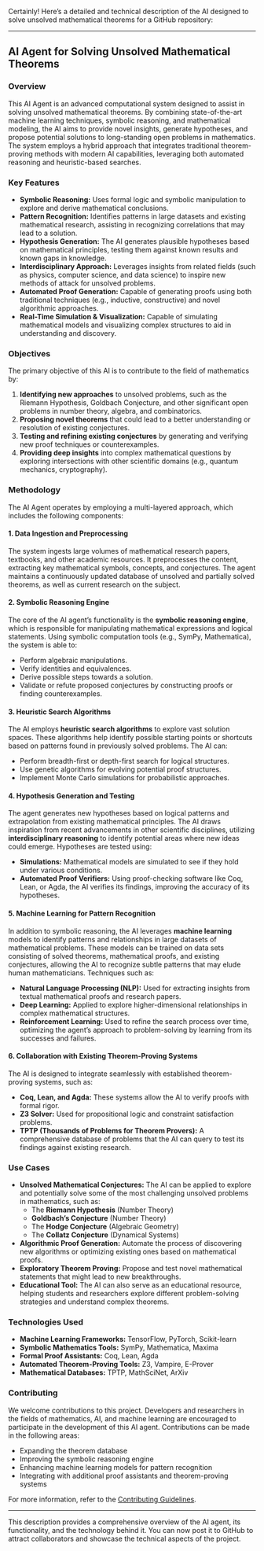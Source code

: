 Certainly! Here’s a detailed and technical description of the AI designed to solve unsolved mathematical theorems for a GitHub repository:

---

## AI Agent for Solving Unsolved Mathematical Theorems

### Overview
This AI Agent is an advanced computational system designed to assist in solving unsolved mathematical theorems. By combining state-of-the-art machine learning techniques, symbolic reasoning, and mathematical modeling, the AI aims to provide novel insights, generate hypotheses, and propose potential solutions to long-standing open problems in mathematics. The system employs a hybrid approach that integrates traditional theorem-proving methods with modern AI capabilities, leveraging both automated reasoning and heuristic-based searches.

### Key Features
- **Symbolic Reasoning:** Uses formal logic and symbolic manipulation to explore and derive mathematical conclusions.
- **Pattern Recognition:** Identifies patterns in large datasets and existing mathematical research, assisting in recognizing correlations that may lead to a solution.
- **Hypothesis Generation:** The AI generates plausible hypotheses based on mathematical principles, testing them against known results and known gaps in knowledge.
- **Interdisciplinary Approach:** Leverages insights from related fields (such as physics, computer science, and data science) to inspire new methods of attack for unsolved problems.
- **Automated Proof Generation:** Capable of generating proofs using both traditional techniques (e.g., inductive, constructive) and novel algorithmic approaches.
- **Real-Time Simulation & Visualization:** Capable of simulating mathematical models and visualizing complex structures to aid in understanding and discovery.

### Objectives
The primary objective of this AI is to contribute to the field of mathematics by:
1. **Identifying new approaches** to unsolved problems, such as the Riemann Hypothesis, Goldbach Conjecture, and other significant open problems in number theory, algebra, and combinatorics.
2. **Proposing novel theorems** that could lead to a better understanding or resolution of existing conjectures.
3. **Testing and refining existing conjectures** by generating and verifying new proof techniques or counterexamples.
4. **Providing deep insights** into complex mathematical questions by exploring intersections with other scientific domains (e.g., quantum mechanics, cryptography).

### Methodology

The AI Agent operates by employing a multi-layered approach, which includes the following components:

#### 1. **Data Ingestion and Preprocessing**
The system ingests large volumes of mathematical research papers, textbooks, and other academic resources. It preprocesses the content, extracting key mathematical symbols, concepts, and conjectures. The agent maintains a continuously updated database of unsolved and partially solved theorems, as well as current research on the subject.

#### 2. **Symbolic Reasoning Engine**
The core of the AI agent’s functionality is the **symbolic reasoning engine**, which is responsible for manipulating mathematical expressions and logical statements. Using symbolic computation tools (e.g., SymPy, Mathematica), the system is able to:
- Perform algebraic manipulations.
- Verify identities and equivalences.
- Derive possible steps towards a solution.
- Validate or refute proposed conjectures by constructing proofs or finding counterexamples.

#### 3. **Heuristic Search Algorithms**
The AI employs **heuristic search algorithms** to explore vast solution spaces. These algorithms help identify possible starting points or shortcuts based on patterns found in previously solved problems. The AI can:
- Perform breadth-first or depth-first search for logical structures.
- Use genetic algorithms for evolving potential proof structures.
- Implement Monte Carlo simulations for probabilistic approaches.

#### 4. **Hypothesis Generation and Testing**
The agent generates new hypotheses based on logical patterns and extrapolation from existing mathematical principles. The AI draws inspiration from recent advancements in other scientific disciplines, utilizing **interdisciplinary reasoning** to identify potential areas where new ideas could emerge. Hypotheses are tested using:
- **Simulations:** Mathematical models are simulated to see if they hold under various conditions.
- **Automated Proof Verifiers:** Using proof-checking software like Coq, Lean, or Agda, the AI verifies its findings, improving the accuracy of its hypotheses.

#### 5. **Machine Learning for Pattern Recognition**
In addition to symbolic reasoning, the AI leverages **machine learning** models to identify patterns and relationships in large datasets of mathematical problems. These models can be trained on data sets consisting of solved theorems, mathematical proofs, and existing conjectures, allowing the AI to recognize subtle patterns that may elude human mathematicians. Techniques such as:
- **Natural Language Processing (NLP):** Used for extracting insights from textual mathematical proofs and research papers.
- **Deep Learning:** Applied to explore higher-dimensional relationships in complex mathematical structures.
- **Reinforcement Learning:** Used to refine the search process over time, optimizing the agent’s approach to problem-solving by learning from its successes and failures.

#### 6. **Collaboration with Existing Theorem-Proving Systems**
The AI is designed to integrate seamlessly with established theorem-proving systems, such as:
- **Coq, Lean, and Agda:** These systems allow the AI to verify proofs with formal rigor.
- **Z3 Solver:** Used for propositional logic and constraint satisfaction problems.
- **TPTP (Thousands of Problems for Theorem Provers):** A comprehensive database of problems that the AI can query to test its findings against existing research.

### Use Cases
- **Unsolved Mathematical Conjectures:** The AI can be applied to explore and potentially solve some of the most challenging unsolved problems in mathematics, such as:
  - The **Riemann Hypothesis** (Number Theory)
  - **Goldbach’s Conjecture** (Number Theory)
  - The **Hodge Conjecture** (Algebraic Geometry)
  - The **Collatz Conjecture** (Dynamical Systems)
- **Algorithmic Proof Generation:** Automate the process of discovering new algorithms or optimizing existing ones based on mathematical proofs.
- **Exploratory Theorem Proving:** Propose and test novel mathematical statements that might lead to new breakthroughs.
- **Educational Tool:** The AI can also serve as an educational resource, helping students and researchers explore different problem-solving strategies and understand complex theorems.

### Technologies Used
- **Machine Learning Frameworks:** TensorFlow, PyTorch, Scikit-learn
- **Symbolic Mathematics Tools:** SymPy, Mathematica, Maxima
- **Formal Proof Assistants:** Coq, Lean, Agda
- **Automated Theorem-Proving Tools:** Z3, Vampire, E-Prover
- **Mathematical Databases:** TPTP, MathSciNet, ArXiv

### Contributing
We welcome contributions to this project. Developers and researchers in the fields of mathematics, AI, and machine learning are encouraged to participate in the development of this AI agent. Contributions can be made in the following areas:
- Expanding the theorem database
- Improving the symbolic reasoning engine
- Enhancing machine learning models for pattern recognition
- Integrating with additional proof assistants and theorem-proving systems

For more information, refer to the [Contributing Guidelines](CONTRIBUTING.md).

---

This description provides a comprehensive overview of the AI agent, its functionality, and the technology behind it. You can now post it to GitHub to attract collaborators and showcase the technical aspects of the project.
